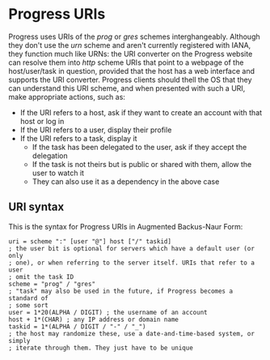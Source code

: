 Progress URIs
=============

Progress uses URIs of the *prog* or *gres* schemes interghangeably. Although they don't use the *urn* scheme and aren't currently registered with IANA, they function much like URNs: the URI converter on the Progress website can resolve them into *http* scheme URIs that point to a webpage of the host/user/task in question, provided that the host has a web interface and supports the URI converter. Progress clients should thell the OS that they can understand this URI scheme, and when presented with such a URI, make appropriate actions, such as:

*   If the URI refers to a host, ask if they want to create an account with that
    host or log in
*   If the URI refers to a user, display their profile
*   If the URI refers to a task, display it
    *   If the task has been delegated to the user, ask if they accept the
        delegation
    *   If the task is not theirs but is public or shared with them, allow the
        user to watch it
    *   They can also use it as a dependency in the above case

URI syntax
----------

This is the syntax for Progress URIs in Augmented Backus-Naur Form:

    uri = scheme ":" [user "@"] host ["/" taskid]
    ; the user bit is optional for servers which have a default user (or only
    ; one), or when referring to the server itself. URIs that refer to a user
    ; omit the task ID
    scheme = "prog" / "gres"
    ; "task" may also be used in the future, if Progress becomes a standard of
    ; some sort
    user = 1*20(ALPHA / DIGIT) ; the username of an account
    host + 1*(CHAR) ; any IP address or domain name
    taskid = 1*(ALPHA / DIGIT / "-" / "_")
    ; the host may randomize these, use a date-and-time-based system, or simply
    ; iterate through them. They just have to be unique
